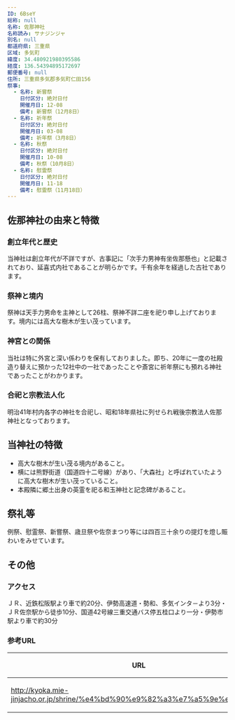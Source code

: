```yaml
---
ID: 6BseY
総称: null
名称: 佐那神社
名称読み: サナジンジャ
別名: null
都道府県: 三重県
区域: 多気町
緯度: 34.480921980395586
経度: 136.54394895172697
郵便番号: null
住所: 三重県多気郡多気町仁田156
祭事:
  - 名称: 新嘗祭
    日付区分: 絶対日付
    開催月日: 12-08
    備考: 新嘗祭（12月8日）
  - 名称: 祈年祭
    日付区分: 絶対日付
    開催月日: 03-08
    備考: 祈年祭（3月8日）
  - 名称: 秋祭
    日付区分: 絶対日付
    開催月日: 10-08
    備考: 秋祭（10月8日）
  - 名称: 慰霊祭
    日付区分: 絶対日付
    開催月日: 11-18
    備考: 慰霊祭（11月18日）
---
```


## 佐那神社の由来と特徴

### 創立年代と歴史

当神社は創立年代が不詳ですが、古事記に「次手力男神有坐佐那懸也」と記載されており、延喜式内社であることが明らかです。千有余年を経過した古社であります。

### 祭神と境内

祭神は天手力男命を主神として26柱、祭神不詳二座を祀り申し上げております。境内には高大な樹木が生い茂っています。

### 神宮との関係

当社は特に外宮と深い係わりを保有しておりました。即ち、20年に一度の社殿造り替えに預かった12社中の一社であったことや斎宮に祈年祭にも預れる神社であったことがわかります。

### 合祀と宗教法人化

明治41年村内各字の神社を合祀し、昭和18年県社に列せられ戦後宗教法人佐那神社となっております。

## 当神社の特徴

- 高大な樹木が生い茂る境内があること。
- 横には熊野街道（国道四十二号線）があり、「大森社」と呼ばれていたように高大な樹木が生い茂っていること。
- 本殿隣に郷土出身の英霊を祀る和玉神社と記念碑があること。

## 祭礼等

例祭、慰霊祭、新嘗祭、歳旦祭や佐奈まつり等には四百三十余りの提灯を燈し賑わいをみせています。

## その他

### アクセス

ＪＲ、近鉄松阪駅より車で約20分、伊勢高速道・勢和、多気インタ－より3分・ＪＲ佐奈駅から徒歩10分、国道42号線三重交通バス停五桂口より一分・伊勢市駅より車で約30分

### 参考URL

| URL                                                                          | 説明   |
| ---------------------------------------------------------------------------- | ------ |
| http://kyoka.mie-jinjacho.or.jp/shrine/%e4%bd%90%e9%82%a3%e7%a5%9e%e7%a4%be/ | 神社庁 |

